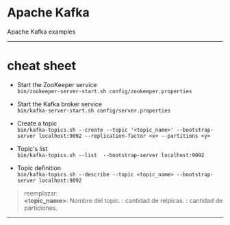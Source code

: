 # Apache Kafka 
Apache Kafka examples

---  

# cheat sheet

+ Start the ZooKeeper service  
```bin/zookeeper-server-start.sh config/zookeeper.properties```   

+ Start the Kafka broker service  
```bin/kafka-server-start.sh config/server.properties```  

+ Create a topic  
```bin/kafka-topics.sh --create --topic '<topic_name>' --bootstrap-server localhost:9092 --replication-factor <x> --partitions <y>```   

+ Topic's list  
```bin/kafka-topics.sh --list  --bootstrap-server localhost:9092```  

+ Topic definition  
```bin/kafka-topics.sh --describe --topic <topic_name> --bootstrap-server localhost:9092```   


> reemplazar:  
> **<topic_name>**: Nombre del topic.
> **<xx>**: cantidad de relpicas.
> **<yy>**: cantidad de particiones.

--- 
